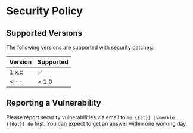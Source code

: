 # Security Policy

## Supported Versions

The following versions are supported with security patches:

| Version | Supported          |
| ------- | ------------------ |
| 1.x.x   | :white_check_mark: |
<!--| < 1.0   | :x:                |-->

## Reporting a Vulnerability

Please report security vulnerabilities via email to `me {{at}} jvmerkle {{dot}} de` first. You can expect to get an answer within one working day.
